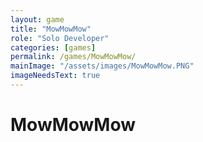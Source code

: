 ```yaml
---
layout: game
title: "MowMowMow"
role: "Solo Developer"
categories: [games]
permalink: /games/MowMowMow/
mainImage: "/assets/images/MowMowMow.PNG"
imageNeedsText: true
---
```

# MowMowMow